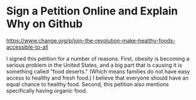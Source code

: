 # Sign a Petition Online and Explain Why on Github

https://www.change.org/p/join-the-revolution-make-healthy-foods-accessible-to-all

I signed this petition for a number of reasons. First, obesity is becoming a serious problem in the United States, and a big part that is causing it is something called "food deserts." (Which means families do not have easy access to healthy and fresh food.) I believe that everyone should have an equal chance to healthy food. Second, this petition also mentions specifically having organic food. 
